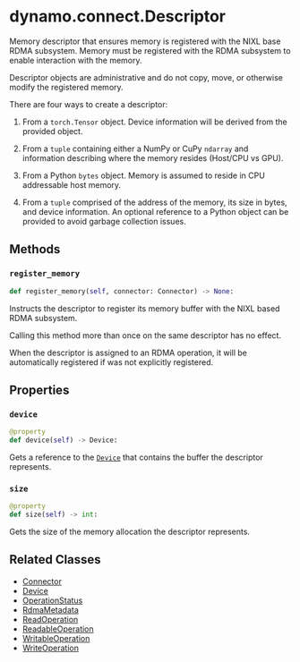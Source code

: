 <!--
SPDX-FileCopyrightText: Copyright (c) 2025 NVIDIA CORPORATION & AFFILIATES. All rights reserved.
SPDX-License-Identifier: Apache-2.0

Licensed under the Apache License, Version 2.0 (the "License");
you may not use this file except in compliance with the License.
You may obtain a copy of the License at

http://www.apache.org/licenses/LICENSE-2.0

Unless required by applicable law or agreed to in writing, software
distributed under the License is distributed on an "AS IS" BASIS,
WITHOUT WARRANTIES OR CONDITIONS OF ANY KIND, either express or implied.
See the License for the specific language governing permissions and
limitations under the License.
-->
# dynamo.connect.Descriptor

Memory descriptor that ensures memory is registered with the NIXL base RDMA subsystem.
Memory must be registered with the RDMA subsystem to enable interaction with the memory.

Descriptor objects are administrative and do not copy, move, or otherwise modify the registered memory.

There are four ways to create a descriptor:

 1. From a `torch.Tensor` object. Device information will be derived from the provided object.

 2. From a `tuple` containing either a NumPy or CuPy `ndarray` and information describing where the memory resides (Host/CPU vs GPU).

 3. From a Python `bytes` object. Memory is assumed to reside in CPU addressable host memory.

 4. From a `tuple` comprised of the address of the memory, its size in bytes, and device information.
    An optional reference to a Python object can be provided to avoid garbage collection issues.


## Methods

### `register_memory`

```python
def register_memory(self, connector: Connector) -> None:
```

Instructs the descriptor to register its memory buffer with the NIXL based RDMA subsystem.

Calling this method more than once on the same descriptor has no effect.

When the descriptor is assigned to an RDMA operation, it will be automatically registered if was not explicitly registered.


## Properties

### `device`

```python
@property
def device(self) -> Device:
```

Gets a reference to the [`Device`](device.md) that contains the buffer the descriptor represents.

### `size`

```python
@property
def size(self) -> int:
```

Gets the size of the memory allocation the descriptor represents.

## Related Classes

  - [Connector](connector.md)
  - [Device](device.md)
  - [OperationStatus](operation_status.md)
  - [RdmaMetadata](rdma_metadata.md)
  - [ReadOperation](read_operation.md)
  - [ReadableOperation](readable_operation.md)
  - [WritableOperation](writable_operation.md)
  - [WriteOperation](write_operation.md)
